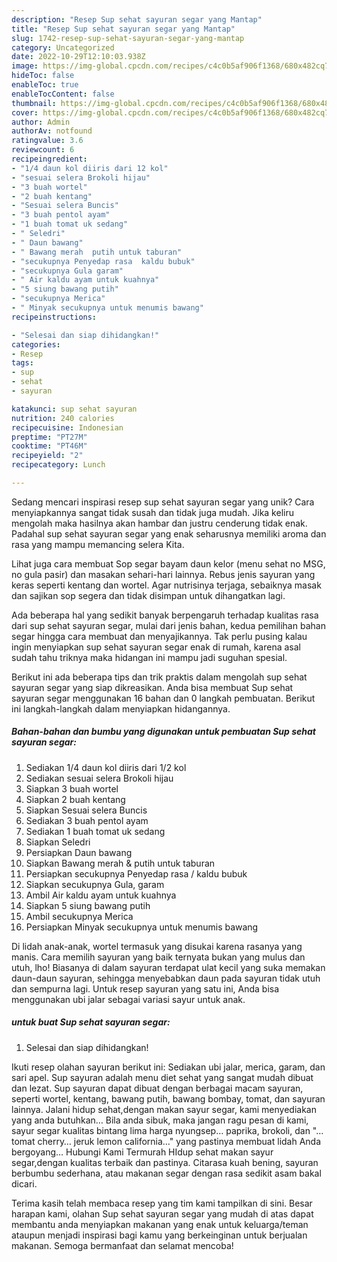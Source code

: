 ```yaml
---
description: "Resep Sup sehat sayuran segar yang Mantap"
title: "Resep Sup sehat sayuran segar yang Mantap"
slug: 1742-resep-sup-sehat-sayuran-segar-yang-mantap
category: Uncategorized
date: 2022-10-29T12:10:03.938Z
image: https://img-global.cpcdn.com/recipes/c4c0b5af906f1368/680x482cq70/sup-sehat-sayuran-segar-foto-resep-utama.jpg
hideToc: false
enableToc: true
enableTocContent: false
thumbnail: https://img-global.cpcdn.com/recipes/c4c0b5af906f1368/680x482cq70/sup-sehat-sayuran-segar-foto-resep-utama.jpg
cover: https://img-global.cpcdn.com/recipes/c4c0b5af906f1368/680x482cq70/sup-sehat-sayuran-segar-foto-resep-utama.jpg
author: Admin
authorAv: notfound
ratingvalue: 3.6
reviewcount: 6
recipeingredient:
- "1/4 daun kol diiris dari 12 kol"
- "sesuai selera Brokoli hijau"
- "3 buah wortel"
- "2 buah kentang"
- "Sesuai selera Buncis"
- "3 buah pentol ayam"
- "1 buah tomat uk sedang"
- " Seledri"
- " Daun bawang"
- " Bawang merah  putih untuk taburan"
- "secukupnya Penyedap rasa  kaldu bubuk"
- "secukupnya Gula garam"
- " Air kaldu ayam untuk kuahnya"
- "5 siung bawang putih"
- "secukupnya Merica"
- " Minyak secukupnya untuk menumis bawang"
recipeinstructions:

- "Selesai dan siap dihidangkan!"
categories:
- Resep
tags:
- sup
- sehat
- sayuran

katakunci: sup sehat sayuran 
nutrition: 240 calories
recipecuisine: Indonesian
preptime: "PT27M"
cooktime: "PT46M"
recipeyield: "2"
recipecategory: Lunch

---
```





Sedang mencari inspirasi resep sup sehat sayuran segar yang unik? Cara menyiapkannya sangat tidak susah dan tidak juga mudah. Jika keliru mengolah maka hasilnya akan hambar dan justru cenderung tidak enak. Padahal sup sehat sayuran segar yang enak seharusnya memiliki aroma dan rasa yang mampu memancing selera Kita.





Lihat juga cara membuat Sop segar bayam daun kelor (menu sehat no MSG, no gula pasir) dan masakan sehari-hari lainnya. Rebus jenis sayuran yang keras seperti kentang dan wortel. Agar nutrisinya terjaga, sebaiknya masak dan sajikan sop segera dan tidak disimpan untuk dihangatkan lagi.

Ada beberapa hal yang sedikit banyak berpengaruh terhadap kualitas rasa dari sup sehat sayuran segar, mulai dari jenis bahan, kedua pemilihan bahan segar hingga cara membuat dan menyajikannya. Tak perlu pusing kalau ingin menyiapkan sup sehat sayuran segar enak di rumah, karena asal sudah tahu triknya maka hidangan ini mampu jadi suguhan spesial.






Berikut ini ada beberapa tips dan trik praktis dalam mengolah sup sehat sayuran segar yang siap dikreasikan. Anda bisa membuat Sup sehat sayuran segar menggunakan 16 bahan dan 0 langkah pembuatan. Berikut ini langkah-langkah dalam menyiapkan hidangannya.

<!--inarticleads1-->

##### Bahan-bahan dan bumbu yang digunakan untuk pembuatan Sup sehat sayuran segar:

1. Sediakan 1/4 daun kol diiris dari 1/2 kol
1. Sediakan sesuai selera Brokoli hijau
1. Siapkan 3 buah wortel
1. Siapkan 2 buah kentang
1. Siapkan Sesuai selera Buncis
1. Sediakan 3 buah pentol ayam
1. Sediakan 1 buah tomat uk sedang
1. Siapkan  Seledri
1. Persiapkan  Daun bawang
1. Siapkan  Bawang merah &amp; putih untuk taburan
1. Persiapkan secukupnya Penyedap rasa / kaldu bubuk
1. Siapkan secukupnya Gula, garam
1. Ambil  Air kaldu ayam untuk kuahnya
1. Siapkan 5 siung bawang putih
1. Ambil secukupnya Merica
1. Persiapkan  Minyak secukupnya untuk menumis bawang


Di lidah anak-anak, wortel termasuk yang disukai karena rasanya yang manis. Cara memilih sayuran yang baik ternyata bukan yang mulus dan utuh, lho! Biasanya di dalam sayuran terdapat ulat kecil yang suka memakan daun-daun sayuran, sehingga menyebabkan daun pada sayuran tidak utuh dan sempurna lagi. Untuk resep sayuran yang satu ini, Anda bisa menggunakan ubi jalar sebagai variasi sayur untuk anak. 

<!--inarticleads2-->

#####  untuk buat Sup sehat sayuran segar:


1. Selesai dan siap dihidangkan!

Ikuti resep olahan sayuran berikut ini: Sediakan ubi jalar, merica, garam, dan sari apel. Sup sayuran adalah menu diet sehat yang sangat mudah dibuat dan lezat. Sup sayuran dapat dibuat dengan berbagai macam sayuran, seperti wortel, kentang, bawang putih, bawang bombay, tomat, dan sayuran lainnya. Jalani hidup sehat,dengan makan sayur segar, kami menyediakan yang anda butuhkan… Bila anda sibuk, maka jangan ragu pesan di kami, sayur segar kualitas bintang lima harga nyungsep… paprika, brokoli, dan &#34;… tomat cherry… jeruk lemon california…&#34; yang pastinya membuat lidah Anda bergoyang… Hubungi Kami Termurah HIdup sehat makan sayur segar,dengan kualitas terbaik dan pastinya. Citarasa kuah bening, sayuran berbumbu sederhana, atau makanan segar dengan rasa sedikit asam bakal dicari. 

Terima kasih telah membaca resep yang tim kami tampilkan di sini. Besar harapan kami, olahan Sup sehat sayuran segar yang mudah di atas dapat membantu anda menyiapkan makanan yang enak untuk keluarga/teman ataupun menjadi inspirasi bagi kamu yang berkeinginan untuk berjualan makanan. Semoga bermanfaat dan selamat mencoba!
